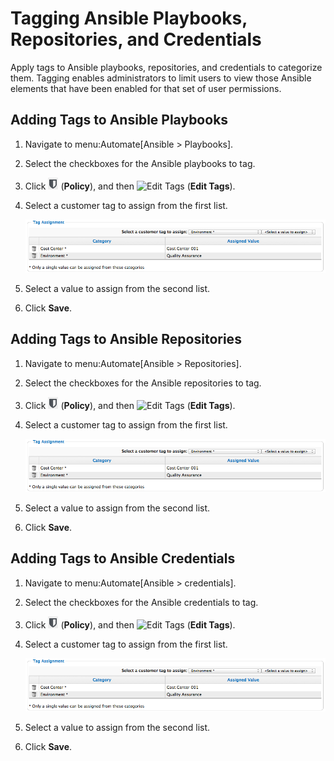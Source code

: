 # Tagging Ansible Playbooks, Repositories, and Credentials

Apply tags to Ansible playbooks, repositories, and credentials to
categorize them. Tagging enables administrators to limit users to view
those Ansible elements that have been enabled for that set of user
permissions.

## Adding Tags to Ansible Playbooks

1.  Navigate to menu:Automate\[Ansible \> Playbooks\].

2.  Select the checkboxes for the Ansible playbooks to tag.

3.  Click ![Policy](/images/1941.png) (**Policy**), and then ![Edit
    Tags](/images/1851.png) (**Edit Tags**).

4.  Select a customer tag to assign from the first list.

    ![2219](/images/2219.png)

5.  Select a value to assign from the second list.

6.  Click **Save**.

## Adding Tags to Ansible Repositories

1.  Navigate to menu:Automate\[Ansible \> Repositories\].

2.  Select the checkboxes for the Ansible repositories to tag.

3.  Click ![Policy](/images/1941.png) (**Policy**), and then ![Edit
    Tags](/images/1851.png) (**Edit Tags**).

4.  Select a customer tag to assign from the first list.

    ![2219](/images/2219.png)

5.  Select a value to assign from the second list.

6.  Click **Save**.

## Adding Tags to Ansible Credentials

1.  Navigate to menu:Automate\[Ansible \> credentials\].

2.  Select the checkboxes for the Ansible credentials to tag.

3.  Click ![Policy](/images/1941.png) (**Policy**), and then ![Edit
    Tags](/images/1851.png) (**Edit Tags**).

4.  Select a customer tag to assign from the first list.

    ![2219](/images/2219.png)

5.  Select a value to assign from the second list.

6.  Click **Save**.
